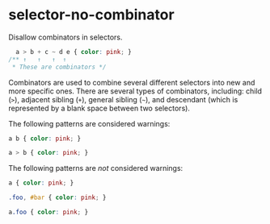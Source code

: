# selector-no-combinator

Disallow combinators in selectors.

```css
  a > b + c ~ d e { color: pink; }
/** ↑   ↑   ↑  ↑
 * These are combinators */
```

Combinators are used to combine several different selectors into new and more specific ones. There are several types of combinators, including: child (`>`), adjacent sibling (`+`), general sibling (`~`), and descendant (which is represented by a blank space between two selectors).

The following patterns are considered warnings:

```css
a b { color: pink; }
```

```css
a > b { color: pink; }
```

The following patterns are *not* considered warnings:

```css
a { color: pink; }
```

```css
.foo, #bar { color: pink; }
```

```css
a.foo { color: pink; }
```
